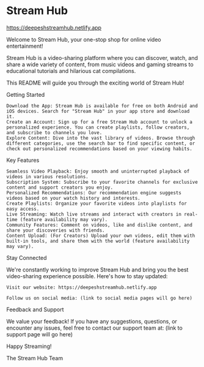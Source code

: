# Stream Hub 
https://deepeshstreamhub.netlify.app

Welcome to Stream Hub, your one-stop shop for online video entertainment!

Stream Hub is a video-sharing platform where you can discover, watch, and share a wide variety of content, from music videos and gaming streams to educational tutorials and hilarious cat compilations.

This README will guide you through the exciting world of Stream Hub!

Getting Started

    Download the App: Stream Hub is available for free on both Android and iOS devices. Search for "Stream Hub" in your app store and download it.
    Create an Account: Sign up for a free Stream Hub account to unlock a personalized experience. You can create playlists, follow creators, and subscribe to channels you love.
    Explore Content: Dive into the vast library of videos. Browse through different categories, use the search bar to find specific content, or check out personalized recommendations based on your viewing habits.

Key Features

    Seamless Video Playback: Enjoy smooth and uninterrupted playback of videos in various resolutions.
    Subscription System: Subscribe to your favorite channels for exclusive content and support creators you enjoy.
    Personalized Recommendations: Our recommendation engine suggests videos based on your watch history and interests.
    Create Playlists: Organize your favorite videos into playlists for easy access.
    Live Streaming: Watch live streams and interact with creators in real-time (feature availability may vary).
    Community Features: Comment on videos, like and dislike content, and share your discoveries with friends.
    Content Upload: (For Creators) Upload your own videos, edit them with built-in tools, and share them with the world (feature availability may vary).

Stay Connected

We're constantly working to improve Stream Hub and bring you the best video-sharing experience possible. Here's how to stay updated:

    Visit our website: https://deepeshstreamhub.netlify.app

    Follow us on social media: (link to social media pages will go here)

Feedback and Support

We value your feedback! If you have any suggestions, questions, or encounter any issues, feel free to contact our support team at: (link to support page will go here)

Happy Streaming!

The Stream Hub Team


